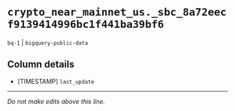 # `crypto_near_mainnet_us._sbc_8a72eecf9139414996bc1f441ba39bf6`
`bq-1` | `bigquery-public-data`

## Column details
* [TIMESTAMP] `last_update`

-------------------------------------------------------------------------------
*Do not make edits above this line.*
